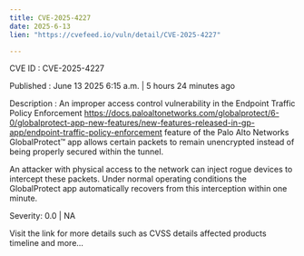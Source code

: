 ```yaml
---
title: CVE-2025-4227
date: 2025-6-13
lien: "https://cvefeed.io/vuln/detail/CVE-2025-4227"

---
```


CVE ID : CVE-2025-4227

Published :  June 13
2025
6:15 a.m. | 5 hours
24 minutes ago

Description : An improper access control vulnerability in the  Endpoint Traffic Policy Enforcement https://docs.paloaltonetworks.com/globalprotect/6-0/globalprotect-app-new-features/new-features-released-in-gp-app/endpoint-traffic-policy-enforcement  feature of the Palo Alto Networks GlobalProtect™ app allows certain packets to remain unencrypted instead of being properly secured within the tunnel.

An attacker with physical access to the network can inject rogue devices to intercept these packets. Under normal operating conditions
the GlobalProtect app automatically recovers from this interception within one minute.

Severity: 0.0 | NA

Visit the link for more details
such as CVSS details
affected products
timeline
and more...
